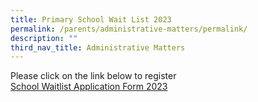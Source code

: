 ```yaml
---
title: Primary School Wait List 2023
permalink: /parents/administrative-matters/permalink/
description: ""
third_nav_title: Administrative Matters
---
```

Please click on the link below to register  
[School Waitlist Application Form 2023](https://go.gov.sg/wla23)
